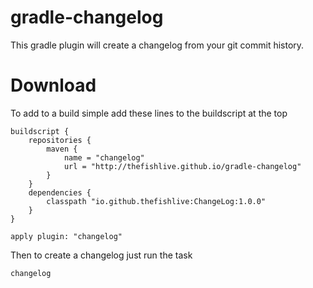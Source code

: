 gradle-changelog
================

This gradle plugin will create a changelog from your git commit history.

Download
================

To add to a build simple add these lines to the buildscript at the top

    buildscript {
        repositories {
            maven {
                name = "changelog"
                url = "http://thefishlive.github.io/gradle-changelog"
            }
        }
        dependencies {
            classpath "io.github.thefishlive:ChangeLog:1.0.0"
        }
    }
    
    apply plugin: "changelog"

Then to create a changelog just run the task

    changelog
    


